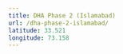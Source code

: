 ```yaml
---
title: DHA Phase 2 (Islamabad)
url: /dha-phase-2-islamabad/
latitude: 33.521
longitude: 73.158
---
```

